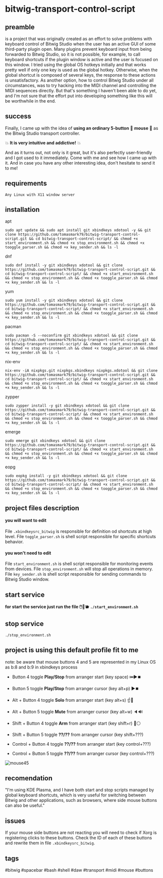 # bitwig-transport-control-script
## preamble
is a project that was originally created as an effort to solve problems with keyboard control of Bitwig Studio when the user has an active GUI of some third-party plugin open. Many plugins prevent keyboard input from being forwarded to Bitwig Studio, so it is not possible, for example, to call keyboard shortcuts if the plugin window is active and the user is focused on this window.
I tried using the global OS hotkeys initially and that works pretty well if only one key is used as the global hotkey. Otherwise, when the global shortcut is composed of several keys, the response to these actions is unsatisfactory.
As another option, how to control Bitwig Studio under all circumstances, was to try hacking into the MIDI channel and controlling the MIDI sequences directly. But that's something I haven't been able to do yet, and I'm not sure that the effort put into developing something like this will be worthwhile in the end.

## success
Finally, I came up with the idea of **​​using an ordinary 5-button** 🐁 **mouse** 🐁 as the Bitwig Studio transport controller.

💥 **It is very intuitive and addictive!** 💥

And as it turns out, not only is it great, but it's also perfectly user-friendly and I got used to it immediately. Come with me and see how I came up with it. And in case you have any other interesting idea, don't hesitate to send it to me!

## requirements

`Any Linux with X11 window server`

## installation

apt
```
sudo apt update && sudo apt install git xbindkeys xdotool -y && git clone https://github.com/tomasmark79/bitwig-transport-control-script.git && cd bitwig-transport-control-script/ && chmod +x start_environment.sh && chmod +x stop_environment.sh && chmod +x tooggle_parser.sh && chmod +x key_sender.sh && ls -l
```

dnf
```
sudo dnf install -y git xbindkeys xdotool && git clone https://github.com/tomasmark79/bitwig-transport-control-script.git && cd bitwig-transport-control-script/ && chmod +x start_environment.sh && chmod +x stop_environment.sh && chmod +x tooggle_parser.sh && chmod +x key_sender.sh && ls -l
```

yum
```
sudo yum install -y git xbindkeys xdotool && git clone https://github.com/tomasmark79/bitwig-transport-control-script.git && cd bitwig-transport-control-script/ && chmod +x start_environment.sh && chmod +x stop_environment.sh && chmod +x tooggle_parser.sh && chmod +x key_sender.sh && ls -l
```

pacman
```
sudo pacman -S --noconfirm git xbindkeys xdotool && git clone https://github.com/tomasmark79/bitwig-transport-control-script.git && cd bitwig-transport-control-script/ && chmod +x start_environment.sh && chmod +x stop_environment.sh && chmod +x tooggle_parser.sh && chmod +x key_sender.sh && ls -l
```

nix-env
```
nix-env -iA nixpkgs.git nixpkgs.xbindkeys nixpkgs.xdotool && git clone https://github.com/tomasmark79/bitwig-transport-control-script.git && cd bitwig-transport-control-script/ && chmod +x start_environment.sh && chmod +x stop_environment.sh && chmod +x tooggle_parser.sh && chmod +x key_sender.sh && ls -l
```

zypper
```
sudo zypper install -y git xbindkeys xdotool && git clone https://github.com/tomasmark79/bitwig-transport-control-script.git && cd bitwig-transport-control-script/ && chmod +x start_environment.sh && chmod +x stop_environment.sh && chmod +x tooggle_parser.sh && chmod +x key_sender.sh && ls -l
```

emerge
```
sudo emerge git xbindkeys xdotool && git clone https://github.com/tomasmark79/bitwig-transport-control-script.git && cd bitwig-transport-control-script/ && chmod +x start_environment.sh && chmod +x stop_environment.sh && chmod +x tooggle_parser.sh && chmod +x key_sender.sh && ls -l
```

eopg
```
sudo eopkg install -y git xbindkeys xdotool && git clone https://github.com/tomasmark79/bitwig-transport-control-script.git && cd bitwig-transport-control-script/ && chmod +x start_environment.sh && chmod +x stop_environment.sh && chmod +x tooggle_parser.sh && chmod +x key_sender.sh && ls -l
```

## project files description

#### you will want to edit

File `.xbindkeysrc_bitwig` is responsible for definition od shortcuts at high level.
File `toggle_parser.sh` is shell script responsible for specific shortcuts behavior.

#### you won't need to edit

File `start_environment.sh` is shell script responsible for monitoring events from devices.
File `stop_environment.sh` will stop all operations in memory.
File `key_sender.sh` is shell script responsible for sending commands to Bitwig Studio window.

## start service
**for start the service just run the file 🖱️🍒🫐 `./start_environment.sh`**

## stop service
`./stop_environment.sh`


## project is using this default profile fit to me

note: be aware that mouse buttons 4 and 5 are represented in my Linux OS as b:8 and b:9 in xbindkeys process

 - Button 4 toggle **Play/Stop** from arranger start (key space) ⏮️▶️⏹️
 - Button 5 toggle **Play/Stop** from arranger cursor (key alt+p) ▶️⏹️

 - Alt + Button 4 toggle **Solo** from arranger start (key alt+s) ☝️👐
 - Alt + Button 5 toggle **Mute** from arranger cursor (key alt+w) 🔈🔊

 - Shift + Button 4 toggle **Arm** from arranger start (key shift+r) 🔴⚪
 - Shift + Button 5 toggle **??/??** from arranger cursor (key shift+???)

 - Control + Button 4 toggle **??/??** from arranger start (key control+???)
 - Control + Button 5 toggle **??/??** from arranger cursor (key control+???)

![mouse45](https://github.com/user-attachments/assets/e479c395-9618-445c-a57c-92f1fafd8cdb)

## recomendation

"I'm using KDE Plasma, and I have both start and stop scripts managed by global keyboard shortcuts, which is very useful for switching between Bitwig and other applications, such as browsers, where side mouse buttons can also be useful."

## issues

 If your mouse side buttons are not reacting you will need to check if Xorg is registering clicks to these buttons. Check the ID of each of these buttons and rewrite them in file `.xbindkeysrc_bitwig`.

## tags

#bitwig #spacebar #bash #shell #daw #transport #midi #mouse #buttons





